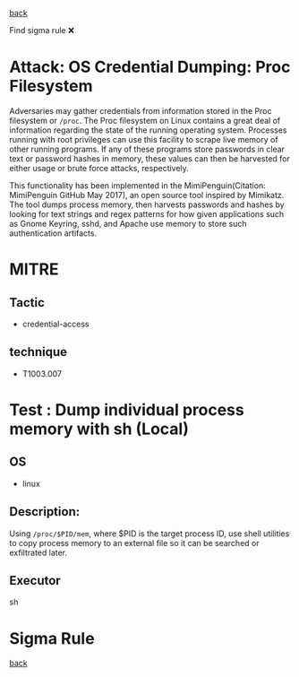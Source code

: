 
[back](../index.md)

Find sigma rule :x: 

# Attack: OS Credential Dumping: Proc Filesystem 

Adversaries may gather credentials from information stored in the Proc filesystem or <code>/proc</code>. The Proc filesystem on Linux contains a great deal of information regarding the state of the running operating system. Processes running with root privileges can use this facility to scrape live memory of other running programs. If any of these programs store passwords in clear text or password hashes in memory, these values can then be harvested for either usage or brute force attacks, respectively.

This functionality has been implemented in the MimiPenguin(Citation: MimiPenguin GitHub May 2017), an open source tool inspired by Mimikatz. The tool dumps process memory, then harvests passwords and hashes by looking for text strings and regex patterns for how given applications such as Gnome Keyring, sshd, and Apache use memory to store such authentication artifacts.

# MITRE
## Tactic
  - credential-access


## technique
  - T1003.007


# Test : Dump individual process memory with sh (Local)
## OS
  - linux


## Description:
Using `/proc/$PID/mem`, where $PID is the target process ID, use shell utilities to
copy process memory to an external file so it can be searched or exfiltrated later.


## Executor
sh

# Sigma Rule


[back](../index.md)
